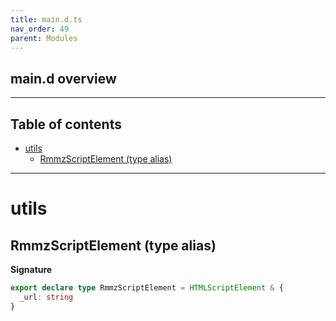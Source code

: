 ```yaml
---
title: main.d.ts
nav_order: 49
parent: Modules
---
```


## main.d overview

---

<h2 class="text-delta">Table of contents</h2>

- [utils](#utils)
  - [RmmzScriptElement (type alias)](#rmmzscriptelement-type-alias)

---

# utils

## RmmzScriptElement (type alias)

**Signature**

```ts
export declare type RmmzScriptElement = HTMLScriptElement & {
  _url: string
}
```

